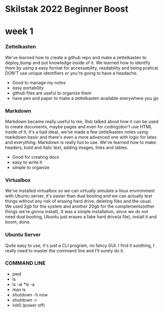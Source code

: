 # Skilstak 2022 Beginner Boost 

# week 1 

### Zettelkasten

We've learned how to create a github repo and make a zettelkasten to deploy,dump and put knowledge inside of it. We learned how to identify them
by using a easy format for accessability, readability and being pratical. DON'T use unique identifiers or you're going to have a headache.

* Good to manage my notes
* easy portability
* github files are useful to organize them
* have pen and paper to make a zettelkasten available everywhere you go

### Markdown

Markdown became really useful to me, Rob talked about how it can be used to create documents, maybe pages and even for coding(don't use HTML inside of it, it's a bad idea).
we've made a few zettelkasten notes using markdown basic and there's even a more advanced one with logic for latex and everything. Markdown is really fun to use.
We've learned how to make headers, bold and italic text, adding images, links and tables.

* Good for creating docs
* easy to write it
* simple to organize

### Virtualbox

We've installed virtualbox so we can virtually simulate a linux environment with Ubuntu server, it's easier than dual booting and we can actually test
things without any risk of erasing hard drive, deleting files and the usual. We used 2gb for the system and another 20gb for the complements(other things we're gonna install), It was a simple installation, since we do not need dual booting, Ubuntu just erases a fake hard drive(a file), install it and boom, done.

### Ubuntu Server

Quite easy to use, it's just a CLI program, no fancy GUI. I find it soothing, I really need to master the command line and I'll surely do it. 

### COMMAND LINE 

* pwd
* ls
* ls -al
*ls -a
* man ls
* shutdown -h now
* shutdown -r 
* init0 (power off)

